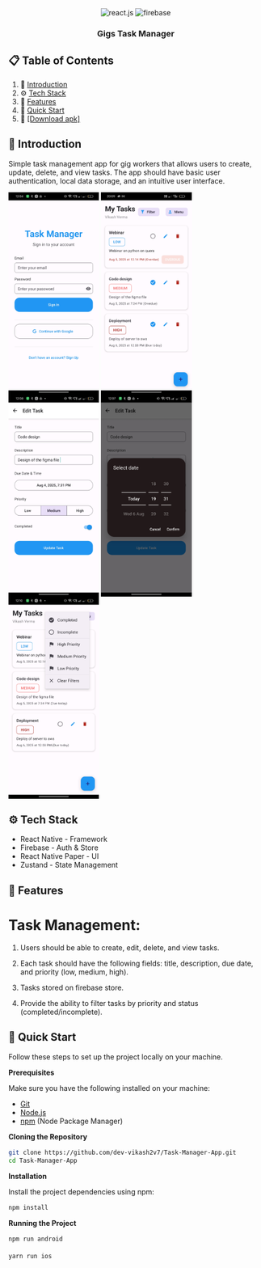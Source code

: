 <div align="center">
  <div>
    <img src="https://img.shields.io/badge/-React_Native-black?style=for-the-badge&logoColor=white&logo=react&color=61DAFB" alt="react.js" />
   <img src="https://img.shields.io/badge/Firebase-red?style=for-the-badge&logoColor=white&logo=firebase&color=red"" alt="firebase" />
   
  </div>
  <h3 align="center">Gigs Task Manager</h3>
</div>

## 📋 <a name="table">Table of Contents</a>

1. 🤖 [Introduction](#introduction)
2. ⚙️ [Tech Stack](#tech-stack)
3. 🔋 [Features](#features)
4. 🤸 [Quick Start](#quick-start)
5. 📲 <a name="download-apk" href="https://drive.google.com/file/d/1tr2EDPdSyIJ-Ff2IrrLEyvesaWo1b-vB/view?usp=drive_link">[Download apk]</a>

## <a name="introduction">🤖 Introduction</a>
 <div>
<p>
Simple task management app for gig workers that allows users to create, update, delete, and view tasks. The app should have basic user authentication, local data storage, and an intuitive user interface.
</p>
   <img src="https://github.com/dev-vikash2v7/Task-Manager-App/blob/main/assets/1.jpg" height="400px"  align="center"/>
<img src="https://github.com/dev-vikash2v7/Task-Manager-App/blob/main/assets/taskmanager.jpg" height="400px"  align="center"/>
<img src="https://github.com/dev-vikash2v7/Task-Manager-App/blob/main/assets/2.jpg" height="400px"  align="center"/>
<img src="https://github.com/dev-vikash2v7/Task-Manager-App/blob/main/assets/3.jpg" height="400px"  align="center"/>
<img src="https://github.com/dev-vikash2v7/Task-Manager-App/blob/main/assets/4.jpg" height="400px"  align="center"/>

</div>

## <a name="tech-stack">⚙️ Tech Stack</a>

- React Native  - Framework
- Firebase  - Auth & Store 
- React Native Paper - UI
- Zustand  - State Management

## <a name="features">🔋 Features</a>

# Task Management:

1. Users should be able to create, edit, delete, and view tasks.

2. Each task should have the following fields: title, description, due date, and priority (low, medium, high).

3. Tasks  stored on firebase store.

4.  Provide the ability to filter tasks by priority and status (completed/incomplete).


## <a name="quick-start">🤸 Quick Start</a>

Follow these steps to set up the project locally on your machine.

**Prerequisites**

Make sure you have the following installed on your machine:

- [Git](https://git-scm.com/)
- [Node.js](https://nodejs.org/en)
- [npm](https://www.npmjs.com/) (Node Package Manager)

**Cloning the Repository**

```bash
git clone https://github.com/dev-vikash2v7/Task-Manager-App.git
cd Task-Manager-App
```
**Installation**

Install the project dependencies using npm:

```bash
npm install
```

**Running the Project**

```bash
npm run android

yarn run ios
```


